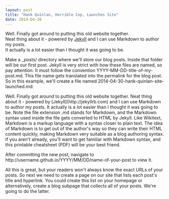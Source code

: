 ```yaml
---
layout: post
title: "Hank Quinlan, Horrible Cop, Launches Site"
date: 2014-04-30
---
```


Well. Finally got around to putting this old website together. <br />Neat thing about it - powered by [Jekyll](http://jekyllrb.com) and I can use Markdown to author my posts.<br /> It actually is a lot easier than I thought it was going to be.
<p>Make a _posts/ directory where we'll store our blog posts. Inside that folder will be our first post. Jekyll is very strict with how these files are named, so pay attention. It must follow the convention YYYY-MM-DD-title-of-my-post.md. This file name gets translated into the permalink for the blog post. So in this example, we'll create a file named 2014-04-30-hank-quinlan-site-launched.md:
<p>
Well. Finally got around to putting this old website together. Neat thing about it - powered by [Jekyll](http://jekyllrb.com) and I can use Markdown to author my posts. It actually is a lot easier than I thought it was going to be.
Note the file extension .md stands for Markdown, and the Markdown syntax used inside the file gets converted to HTML by Jekyll. Like Wikitext, Markdown is a markup language with a syntax closer to plain text. The idea of Markdown is to get out of the author's way so they can write their HTML content quickly, making Markdown very suitable as a blog authoring syntax. If you aren't already, you'll want to get familiar with Markdown syntax, and this printable cheatsheet (PDF) will be your best friend.</p>

<p>After committing the new post, navigate to http://username.github.io/YYYY/MM/DD/name-of-your-post to view it.</p>
<p>
All this is great, but your readers won't always know the exact URLs of your posts. So next we need to create a page on our site that lists each post's title and hyperlink. You could create this list on your homepage or alternatively, create a blog subpage that collects all of your posts. We're going to do the latter.
</p>
